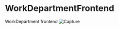 # WorkDepartmentFrontend
WorkDepartment frontend
![Capture](https://user-images.githubusercontent.com/32261713/116158424-5352cb80-a6f7-11eb-97a1-49e26e0556bd.PNG)
